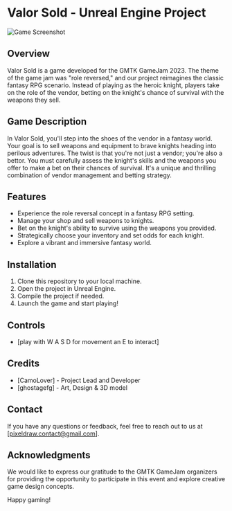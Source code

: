 # Valor Sold - Unreal Engine Project

![Game Screenshot](screenshot.png)

## Overview

Valor Sold is a game developed for the GMTK GameJam 2023. The theme of the game jam was "role reversed," and our project reimagines the classic fantasy RPG scenario. Instead of playing as the heroic knight, players take on the role of the vendor, betting on the knight's chance of survival with the weapons they sell.

## Game Description

In Valor Sold, you'll step into the shoes of the vendor in a fantasy world. Your goal is to sell weapons and equipment to brave knights heading into perilous adventures. The twist is that you're not just a vendor; you're also a bettor. You must carefully assess the knight's skills and the weapons you offer to make a bet on their chances of survival. It's a unique and thrilling combination of vendor management and betting strategy.

## Features

- Experience the role reversal concept in a fantasy RPG setting.
- Manage your shop and sell weapons to knights.
- Bet on the knight's ability to survive using the weapons you provided.
- Strategically choose your inventory and set odds for each knight.
- Explore a vibrant and immersive fantasy world.

## Installation

1. Clone this repository to your local machine.
2. Open the project in Unreal Engine.
3. Compile the project if needed.
4. Launch the game and start playing!


## Controls

- [play with W A S D for movement an E to interact]

## Credits

- [CamoLover] - Project Lead and Developer
- [ghostagefg] - Art, Design & 3D model

## Contact

If you have any questions or feedback, feel free to reach out to us at [pixeldraw.contact@gmail.com].

## Acknowledgments

We would like to express our gratitude to the GMTK GameJam organizers for providing the opportunity to participate in this event and explore creative game design concepts.

Happy gaming!
